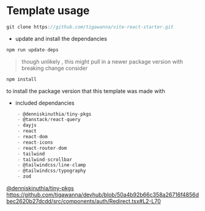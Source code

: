 # Template usage 
 ```ts
 git clone https://github.com/tigawanna/vite-react-starter.git
 ```

- update and install the dependancies
```ts
npm run update-deps
```
> though unlikely , this might pull in a newer package version with breaking change
consider 
```ts
npm install 
```
to install the package version that this template was made with


- included dependancies
```ts
    - @denniskinuthia/tiny-pkgs    
    - @tanstack/react-query
    - dayjs
    - react
    - react-dom
    - react-icons
    - react-router-dom
    - tailwind
    - tailwind-scrollbar
    - @tailwindcss/line-clamp
    - @tailwindcss/typography
    - zod

```
[@denniskinuthia/tiny-pkgs](https://www.npmjs.com/package/@denniskinuthia/tiny-pkgs)
https://github.com/tigawanna/devhub/blob/50a4b92b66c358a26716f4856dbec2620b27dcdd/src/components/auth/Redirect.tsx#L2-L70
